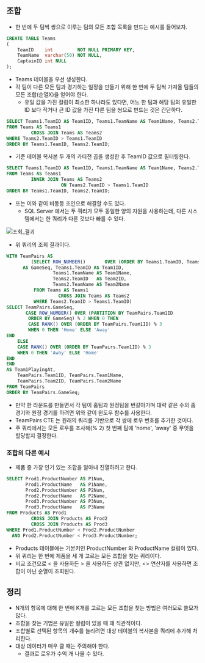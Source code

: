 ## 조합
- 한 번에 두 팀씩 쌍으로 이루는 팀의 모든 조합 목록을 만드는 예시를 들어보자.

```sql
CREATE TABLE Teams
(
    TeamID    int         NOT NULL PRIMARY KEY,
    TeamName  varchar(50) NOT NULL,
    CaptainID int NULL
);
```
- Teams 테이블을 우선 생성한다.
- 각 팀이 다른 모든 팀과 경기하는 일정을 만들기 위해 한 번에 두 팀씩 가져올 팀들의 모든 조합(순열X)을 얻어야 한다.
  - 유일 값을 가진 컬럼이 최소한 하나라도 있다면, 어느 한 팀과 해당 팀의 유일한 ID 보다 작거나 큰 ID 값을 가진 다른 팀을 쌍으로 만드는 것은 간단하다.

```sql
SELECT Teams1.TeamID AS Team1ID, Teams1.TeamName AS Team1Name, Teams2.TeamID AS Team2ID, Teams2.TeamName AS Team2Name
FROM Teams AS Teams1
         CROSS JOIN Teams AS Teams2
WHERE Teams2.TeamID > Teams1.TeamID
ORDER BY Teams1.TeamID, Teams2.TeamID;
```
- 기준 테이블 복사본 두 개의 카티전 곱을 생성한 후 TeamID 값으로 필터링한다.

```sql
SELECT Teams1.TeamID AS Team1ID, Teams1.TeamName AS Team1Name, Teams2.TeamID AS Team2ID, Teams2.TeamName AS Team2Name
FROM Teams AS Teams1
         INNER JOIN Teams AS Teams2
                    ON Teams2.TeamID > Teams1.TeamID
ORDER BY Teams1.TeamID, Teams2.TeamID;
```
- 또는 이와 같이 비동등 조인으로 해결할 수도 있다.
  - SQL Server 에서는 두 쿼리가 모두 동일한 양의 자원을 사용하는데, 다른 시스템에서는 한 쿼리가 다른 것보다 빠를 수 있다.

![조회_결괴](https://github.com/Evil-Goblin/BookStudy/assets/74400861/3e29b8c9-ad15-4359-ab52-60e18b00ebdf)
- 위 쿼리의 조회 결과이다.

```sql
WITH TeamPairs AS
         (SELECT ROW_NUMBER()       OVER (ORDER BY Teams1.TeamID, Teams2.TeamID) 
      AS GameSeq, Teams1.TeamID AS Team1ID,
                 Teams1.TeamName AS Team1Name,
                 Teams2.TeamID   AS Team2ID,
                 Teams2.TeamName AS Team2Name
          FROM Teams AS Teams1
                   CROSS JOIN Teams AS Teams2
          WHERE Teams2.TeamID > Teams1.TeamID)
SELECT TeamPairs.GameSeq,
       CASE ROW_NUMBER() OVER (PARTITION BY TeamPairs.Team1ID 
        ORDER BY GameSeq) % 2 WHEN 0 THEN 
        CASE RANK() OVER (ORDER BY TeamPairs.Team1ID) % 3 
        WHEN 0 THEN 'Home' ELSE 'Away'
END
    ELSE 
    CASE RANK() OVER (ORDER BY TeamPairs.Team1ID) % 3 
    WHEN 0 THEN 'Away' ELSE 'Home'
END
END
AS Team1PlayingAt,
    TeamPairs.Team1ID, TeamPairs.Team1Name, 
    TeamPairs.Team2ID, TeamPairs.Team2Name
FROM TeamPairs
ORDER BY TeamPairs.GameSeq;
```
- 만약 한 라운드를 만들면서 각 팀이 홈팀과 원정팀을 번갈아가며 대략 같은 수의 홈 경기와 원정 경기를 하려면 위와 같이 윈도우 함수를 사용한다.
- TeamPairs CTE 는 원래의 쿼리를 기반으로 각 쌍에 로우 번호를 추가한 것이다.
- 주 쿼리에서는 모든 로우를 조사해(% 2) 첫 번째 팀에 'home', 'away' 중 무엇을 할당할지 결정한다.

### 조합의 다른 예시
- 제품 중 가장 인기 있는 조합을 알아내 진열하려고 한다.

```sql
SELECT Prod1.ProductNumber AS P1Num,
       Prod1.ProductName   AS P1Name,
       Prod2.ProductNumber AS P2Num,
       Prod2.ProductName   AS P2Name,
       Prod3.ProductNumber AS P3Num,
       Prod3.ProductName   AS P3Name
FROM Products AS Prod1
         CROSS JOIN Products AS Prod2
         CROSS JOIN Products AS Prod3
WHERE Prod1.ProductNumber < Prod2.ProductNumber
  AND Prod2.ProductNumber < Prod3.ProductNumber;
```
- Products 테이블에는 기본키인 ProductNumber 와 ProductName 컬럼이 있다.
- 위 쿼리는 한 번에 제품을 세 개 고르는 모든 조합을 찾는 쿼리이다.
- 비교 조건으로 < 을 사용하든 > 을 사용하든 상관 없지만, <> 연산자를 사용하면 조합이 아닌 순열이 조회된다.

## 정리
- N개의 항목에 대해 한 번에 K개를 고르는 모든 조합을 찾는 방법은 여러모로 쓸모가 많다.
- 조합을 찾는 기법은 유일한 컬럼이 있을 때 꽤 직관적이다.
- 조합별로 선택된 항목의 개수를 늘리려면 대상 테이블의 복사본을 쿼리에 추가해 처리한다.
- 대상 데이터가 매우 클 때는 주의해야 한다.
  - 결과로 로우가 수억 개 나올 수 있다.
